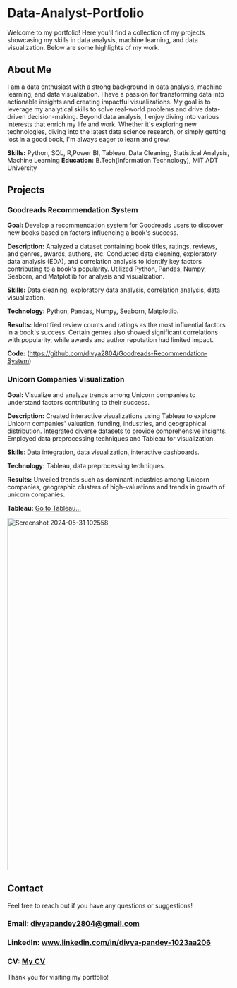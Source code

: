 # Data-Analyst-Portfolio
Welcome to my portfolio! Here you'll find a collection of my projects showcasing my skills in data analysis, machine learning, and data visualization. Below are some highlights of my work.

## About Me
I am a data enthusiast with a strong background in data analysis, machine learning, and data visualization. I have a passion for transforming data into actionable insights and creating impactful visualizations. My goal is to leverage my analytical skills to solve real-world problems and drive data-driven decision-making. Beyond data analysis, I enjoy diving into various interests that enrich my life and work. Whether it's exploring new technologies, diving into the latest data science research, or simply getting lost in a good book, I'm always eager to learn and grow.

**Skills:** Python, SQL, R,Power BI, Tableau, Data Cleaning, Statistical Analysis, Machine Learning
**Education:** B.Tech(Information Technology), MIT ADT University

## Projects
### Goodreads Recommendation System

**Goal:** Develop a recommendation system for Goodreads users to discover new books based on factors influencing a book's success.

**Description:** Analyzed a dataset containing book titles, ratings, reviews, and genres, awards, authors, etc. Conducted data cleaning, exploratory data analysis (EDA), and correlation analysis to identify key factors contributing to a book's popularity. Utilized Python, Pandas, Numpy, Seaborn, and Matplotlib for analysis and visualization.

**Skills:** Data cleaning, exploratory data analysis, correlation analysis, data visualization.

**Technology:** Python, Pandas, Numpy, Seaborn, Matplotlib.

**Results:** Identified review counts and ratings as the most influential factors in a book's success. Certain genres also showed significant correlations with popularity, while awards and author reputation had limited impact.

**Code:** (https://github.com/divya2804/Goodreads-Recommendation-System)

### Unicorn Companies Visualization

**Goal:** Visualize and analyze trends among Unicorn companies to understand factors contributing to their success.

**Description:** Created interactive visualizations using Tableau to explore Unicorn companies' valuation, funding, industries, and geographical distribution. Integrated diverse datasets to provide comprehensive insights. Employed data preprocessing techniques and Tableau for visualization.

**Skills**: Data integration, data visualization, interactive dashboards.

**Technology:** Tableau, data preprocessing techniques.

**Results:** Unveiled trends such as dominant industries among Unicorn companies, geographic clusters of high-valuations and trends in growth of unicorn companies.

**Tableau:** [Go to Tableau...](https://public.tableau.com/app/profile/divya.pandey2770/viz/UnicornCompanies_17171310535160/Dashboard1?publish=yes)

<img width="799" alt="Screenshot 2024-05-31 102558" src="https://github.com/divya2804/Data-Analyst-Portfolio/assets/71580050/f3083d2c-9527-40c5-9137-9e76758671b6">

## Contact
Feel free to reach out if you have any questions or suggestions!

### Email: divyapandey2804@gmail.com

### LinkedIn: www.linkedin.com/in/divya-pandey-1023aa206
### CV: [My CV](https://github.com/divya2804/Data-Analyst-Portfolio/blob/main/Divya%20Pandey%20CV.pdf)
Thank you for visiting my portfolio!
